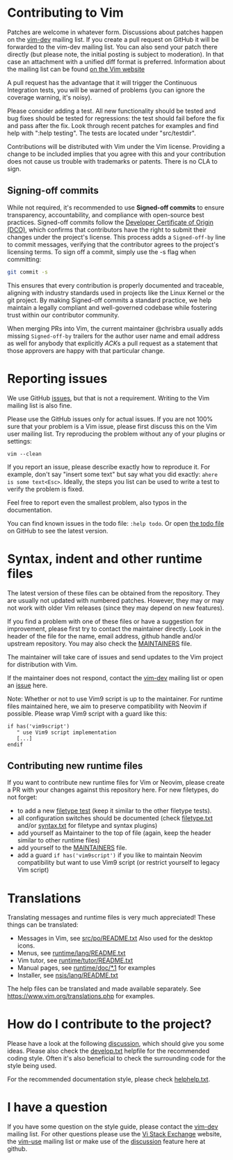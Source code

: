 # Contributing to Vim

Patches are welcome in whatever form.
Discussions about patches happen on the [vim-dev][0] mailing list.
If you create a pull request on GitHub it will be
forwarded to the vim-dev mailing list. You can also send your patch there
directly (but please note, the initial posting is subject to moderation).
In that case an attachment with a unified diff format is preferred.
Information about the mailing list can be found [on the Vim website][0]

A pull request has the advantage that it will trigger the Continuous
Integration tests, you will be warned of problems (you can ignore the coverage
warning, it's noisy).

Please consider adding a test. All new functionality should be tested and bug
fixes should be tested for regressions: the test should fail before the fix and
pass after the fix. Look through recent patches for examples and find help
with ":help testing". The tests are located under "src/testdir".

Contributions will be distributed with Vim under the Vim license. Providing a
change to be included implies that you agree with this and your contribution
does not cause us trouble with trademarks or patents. There is no CLA to sign.

## Signing-off commits

While not required, it's recommended to use **Signed-off commits** to ensure
transparency, accountability, and compliance with open-source best practices.
Signed-off commits follow the [Developer Certificate of Origin (DCO)][15],
which confirms that contributors have the right to submit their changes under
the project's license. This process adds a `Signed-off-by` line to commit
messages, verifying that the contributor agrees to the project's licensing
terms. To sign off a commit, simply use the -s flag when committing:

```sh
git commit -s
```

This ensures that every contribution is properly documented and traceable,
aligning with industry standards used in projects like the Linux Kernel or
the git project. By making Signed-off commits a standard practice, we help
maintain a legally compliant and well-governed codebase while fostering trust
within our contributor community.

When merging PRs into Vim, the current maintainer @chrisbra usually adds missing
`Signed-off-by` trailers for the author user name and email address as well for
anybody that explicitly *ACK*s a pull request as a statement that those
approvers are happy with that particular change.

# Reporting issues

We use GitHub [issues][17], but that is not a requirement. Writing to the Vim
mailing list is also fine.

Please use the GitHub issues only for actual issues. If you are not 100% sure
that your problem is a Vim issue, please first discuss this on the Vim user
mailing list. Try reproducing the problem without any of your plugins or settings:

    vim --clean

If you report an issue, please describe exactly how to reproduce it.
For example, don't say "insert some text" but say what you did exactly:
`ahere is some text<Esc>`.
Ideally, the steps you list can be used to write a test to verify the problem
is fixed.

Feel free to report even the smallest problem, also typos in the documentation.

You can find known issues in the todo file: `:help todo`.
Or open [the todo file][todo list] on GitHub to see the latest version.

# Syntax, indent and other runtime files

The latest version of these files can be obtained from the repository.
They are usually not updated with numbered patches. However, they may
or may not work with older Vim releases (since they may depend on new
features).

If you find a problem with one of these files or have a suggestion for
improvement, please first try to contact the maintainer directly.
Look in the header of the file for the name, email address, github handle and/or
upstream repository. You may also check the [MAINTAINERS][11] file.

The maintainer will take care of issues and send updates to the Vim project for
distribution with Vim.

If the maintainer does not respond, contact the [vim-dev][0] mailing list or
open an [issue][17] here.

Note: Whether or not to use Vim9 script is up to the maintainer. For runtime
files maintained here, we aim to preserve compatibility with Neovim if
possible. Please wrap Vim9 script with a guard like this:
```vim
if has('vim9script')
   " use Vim9 script implementation
   [...]
endif
```

## Contributing new runtime files

If you want to contribute new runtime files for Vim or Neovim, please create a
PR with your changes against this repository here. For new filetypes, do not forget:

- to add a new [filetype test][12] (keep it similar to the other filetype tests).
- all configuration switches should be documented
  (check [filetype.txt][13] and/or [syntax.txt][14] for filetype and syntax plugins)
- add yourself as Maintainer to the top of file (again, keep the header similar to
  other runtime files)
- add yourself to the [MAINTAINERS][11] file.
- add a guard `if has('vim9script')` if you like to maintain Neovim
  compatibility but want to use Vim9 script (or restrict yourself to legacy Vim
  script)

# Translations

Translating messages and runtime files is very much appreciated! These things
can be translated:

- Messages in Vim, see [src/po/README.txt][1]
  Also used for the desktop icons.
- Menus, see [runtime/lang/README.txt][2]
- Vim tutor, see [runtime/tutor/README.txt][3]
- Manual pages, see [runtime/doc/\*.1][4] for examples
- Installer, see [nsis/lang/README.txt][5]

The help files can be translated and made available separately.
See https://www.vim.org/translations.php for examples.

# How do I contribute to the project?

Please have a look at the following [discussion][6], which should give you some
ideas. Please also check the [develop.txt][7] helpfile for the recommended
coding style. Often it's also beneficial to check the surrounding code for the style
being used.

For the recommended documentation style, please check [helphelp.txt][16].

# I have a question

If you have some question on the style guide, please contact the [vim-dev][0]
mailing list. For other questions please use the [Vi Stack Exchange][8] website, the
[vim-use][9] mailing list or make use of the [discussion][10] feature here at github.

[todo list]: https://github.com/vim/vim/blob/master/runtime/doc/todo.txt
[0]: http://www.vim.org/maillist.php#vim-dev
[1]: https://github.com/vim/vim/blob/master/src/po/README.txt
[2]: https://github.com/vim/vim/blob/master/runtime/lang/README.txt
[3]: https://github.com/vim/vim/blob/master/runtime/tutor/README.txt
[4]: https://github.com/vim/vim/blob/master/runtime/doc/vim.1
[5]: https://github.com/vim/vim/blob/master/nsis/lang/README.txt
[6]: https://github.com/vim/vim/discussions/13087
[7]: https://github.com/vim/vim/blob/master/runtime/doc/develop.txt
[8]: https://vi.stackexchange.com
[9]: http://www.vim.org/maillist.php#vim-use
[10]: https://github.com/vim/vim/discussions
[11]: https://github.com/vim/vim/blob/master/.github/MAINTAINERS
[12]: https://github.com/vim/vim/blob/master/src/testdir/test_filetype.vim
[13]: https://github.com/vim/vim/blob/master/runtime/doc/filetype.txt
[14]: https://github.com/vim/vim/blob/master/runtime/doc/syntax.txt
[15]: https://en.wikipedia.org/wiki/Developer_Certificate_of_Origin
[16]: https://github.com/vim/vim/blob/master/runtime/doc/helphelp.txt
[17]: https://github.com/vim/vim/issues
